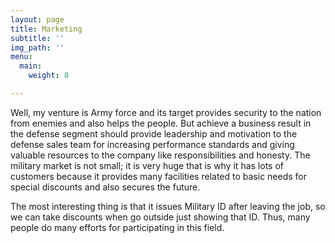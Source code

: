 ```yaml
---
layout: page
title: Marketing
subtitle: ''
img_path: ''
menu:
  main:
    weight: 8

---
```

Well, my venture is Army force and its target provides security to the nation from enemies and also helps the people. But achieve a business result in the defense segment should provide leadership and motivation to the defense sales team for increasing performance standards and giving valuable resources to the company like responsibilities and honesty. The military market is not small; it is very huge that is why it has lots of customers because it provides many facilities related to basic needs for special discounts and also secures the future.

The most interesting thing is that it issues Military ID after leaving the job, so we can take discounts when go outside just showing that ID. Thus, many people do many efforts for participating in this field.